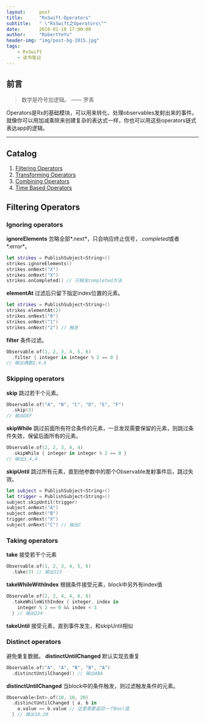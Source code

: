 ```yaml
---
layout:     post
title:      "RxSwift-Operators"
subtitle:   " \"RxSwift之Operators\""
date:       2018-01-10 17:00:00
author:     "RobertYeYu"
header-img: "img/post-bg-2015.jpg"
tags:
    - RxSwift
    - 读书笔记
---
```




## 前言

> 数学是符号加逻辑。 —— 罗素

Operators是Rx的基础模块，可以用来转化、处理observables发射出来的事件。就像你可以用加减乘除来创建复杂的表达式一样，你也可以用这些operators链式表达app的逻辑。

---

## Catalog


1.  [Filtering Operators](#filtering--operators)
2.  [Transforming Operators](#transforming--operators)
3.  [Combining Operators](#combining--operators)
4.  [Time Based Operators](#time--based--operators)



## Filtering Operators

### Ignoring operators
**ignoreElements** 忽略全部*.next*，只会响应终止信号，*.completed*或者*.error*。
```swift
let strikes = PublishSubject<String>()
strikes.ignoreElements() 
strikes.onNext("X")
strikes.onNext("X")
strikes.onCompleted() // 只触发completed方法
```
**elementAt** 过滤后只留下指定index位置的元素。 
```swift
let strikes = PublishSubject<String>()
strikes.elementAt(2)
strikes.onNext("0")
strikes.onNext("1") 
strikes.onNext("2") // 触发
```
**filter** 条件过滤。
```swift
Observable.of(1, 2, 3, 4, 5, 6)
  .filter { integer in integer % 2 == 0 }
// 输出偶数2,4,6
```
### Skipping operators
**skip** 跳过若干个元素。
```swift
Observable.of("A", "B", "C", "D", "E", "F")
  .skip(3)
// 输出DEF
```
**skipWhile** 跳过前面所有符合条件的元素，一旦发现需要保留的元素，则跳过条件失效，保留后面所有的元素。
```swift
Observable.of(2, 2, 3, 4, 4)
  .skipWhile { integer in integer % 2 == 0 }
// 输出3,4,4
```
**skipUntil** 跳过所有元素，直到他参数中的那个Observable发射事件后，跳过失效。 
```swift
let subject = PublishSubject<String>() 
let trigger = PublishSubject<String>()
subject.skipUntil(trigger) 
subject.onNext("A") 
subject.onNext("B")
trigger.onNext("X") 
subject.onNext("C") // 输出C
```
### Taking operators
**take** 接受若干个元素
```swift
Observable.of(1, 2, 3, 4, 5, 6)
  .take(3) // 输出123
```
**takeWhileWithIndex**  根据条件接受元素，block中另外有index值
```swift
Observable.of(2, 2, 4, 4, 6, 6)
  .takeWhileWithIndex { integer, index in
    integer % 2 == 0 && index < 3 
  } // 输出224
```
**takeUntil** 接受元素，直到事件发生，和skipUntil相似
### Distinct operators
避免重复数据。
**distinctUntilChanged** 默认实现去重复
```swift
Observable.of("A", "A", "B", "B", "A")
  .distinctUntilChanged() // 输出ABA
```
**distinctUntilChanged** 当block中的条件触发，则过滤触发条件的元素。
```swift
Observable<Int>.of(10, 10, 20)
  .distinctUntilChanged { a, b in
    a.value == b.value // 这里需要返回一个Bool值
  } // 输出10,20
```


